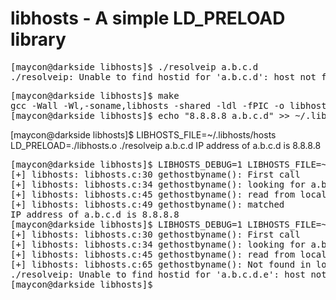 libhosts - A simple LD_PRELOAD library
===============================

<pre>
[maycon@darkside libhosts]$ ./resolveip a.b.c.d
./resolveip: Unable to find hostid for 'a.b.c.d': host not found
</pre>

<pre>
[maycon@darkside libhosts]$ make
gcc -Wall -Wl,-soname,libhosts -shared -ldl -fPIC -o libhosts.o libhosts.c
[maycon@darkside libhosts]$ echo "8.8.8.8 a.b.c.d" >> ~/.libhosts/hosts
</pre>

</pre>
[maycon@darkside libhosts]$ LIBHOSTS_FILE=~/.libhosts/hosts LD_PRELOAD=./libhosts.o ./resolveip a.b.c.d
IP address of a.b.c.d is 8.8.8.8
</pre>

<pre>
[maycon@darkside libhosts]$ LIBHOSTS_DEBUG=1 LIBHOSTS_FILE=~/.libhosts/hosts LD_PRELOAD=./libhosts.o ./resolveip a.b.c.d
[+] libhosts: libhosts.c:30 gethostbyname(): First call
[+] libhosts: libhosts.c:34 gethostbyname(): looking for a.b.c.d
[+] libhosts: libhosts.c:45 gethostbyname(): read from local host a.b.c.d -> 8.8.8.8
[+] libhosts: libhosts.c:49 gethostbyname(): matched
IP address of a.b.c.d is 8.8.8.8
[maycon@darkside libhosts]$ LIBHOSTS_DEBUG=1 LIBHOSTS_FILE=~/.libhosts/hosts LD_PRELOAD=./libhosts.o ./resolveip a.b.c.d.e
[+] libhosts: libhosts.c:30 gethostbyname(): First call
[+] libhosts: libhosts.c:34 gethostbyname(): looking for a.b.c.d.e
[+] libhosts: libhosts.c:45 gethostbyname(): read from local host a.b.c.d -> 8.8.8.8
[+] libhosts: libhosts.c:65 gethostbyname(): Not found in local hosts file
./resolveip: Unable to find hostid for 'a.b.c.d.e': host not found
[maycon@darkside libhosts]$ 
</pre>
